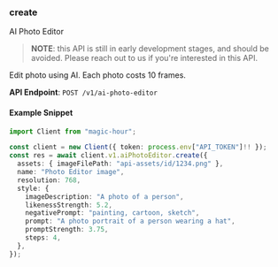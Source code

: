 
### create <a name="create"></a>
AI Photo Editor

> **NOTE**: this API is still in early development stages, and should be avoided. Please reach out to us if you're interested in this API. 

Edit photo using AI. Each photo costs 10 frames.

**API Endpoint**: `POST /v1/ai-photo-editor`

#### Example Snippet

```typescript
import Client from "magic-hour";

const client = new Client({ token: process.env["API_TOKEN"]!! });
const res = await client.v1.aiPhotoEditor.create({
  assets: { imageFilePath: "api-assets/id/1234.png" },
  name: "Photo Editor image",
  resolution: 768,
  style: {
    imageDescription: "A photo of a person",
    likenessStrength: 5.2,
    negativePrompt: "painting, cartoon, sketch",
    prompt: "A photo portrait of a person wearing a hat",
    promptStrength: 3.75,
    steps: 4,
  },
});
```
